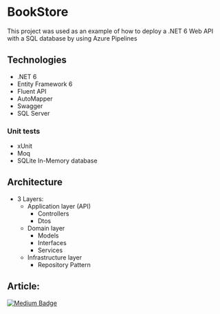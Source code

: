# BookStore
This project was used as an example of how to deploy a .NET 6 Web API with a SQL database by using Azure Pipelines

## Technologies
- .NET 6
- Entity Framework 6
- Fluent API
- AutoMapper
- Swagger
- SQL Server

### Unit tests
- xUnit
- Moq
- SQLite In-Memory database

## Architecture
- 3 Layers:
  - Application layer (API)
    - Controllers
    - Dtos
  - Domain layer
    - Models
    - Interfaces
    - Services
  - Infrastructure layer
    - Repository Pattern

## Article:

[![Medium Badge](https://img.shields.io/badge/-Medium-black?style=flat-square&logo=Medium&logoColor=white&link=https://henriquesd.medium.com)](https://henriquesd.medium.com/)